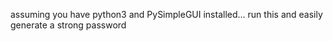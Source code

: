 assuming you have python3 and PySimpleGUI installed...
run this and easily generate a strong password